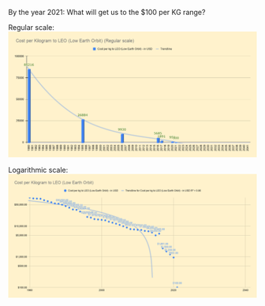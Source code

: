 By the year 2021: What will get us to the $100 per KG range?

Regular scale:
<img src="/assets/images/Cost-per-KG-reg.png">

Logarithmic scale:
<img src="/assets/images/Cost-per-KG-log.png">

